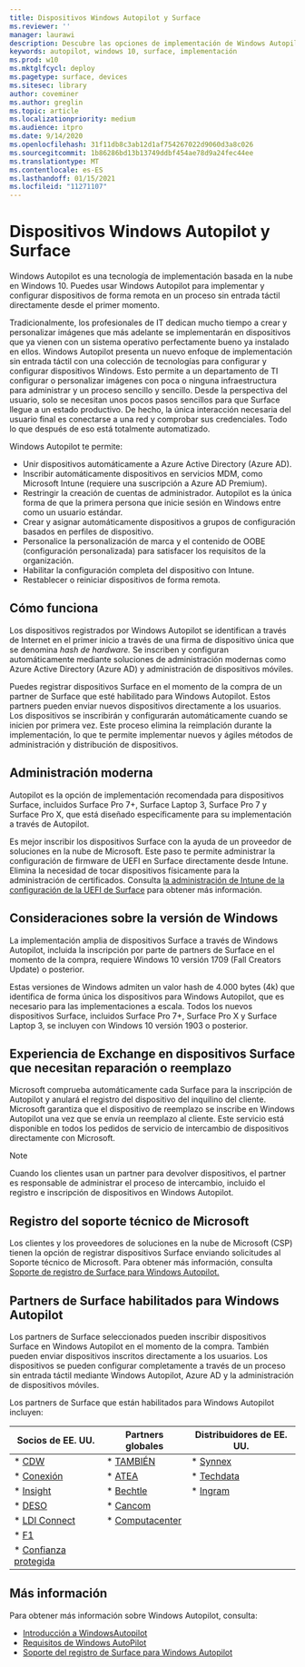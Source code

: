 ```yaml
---
title: Dispositivos Windows Autopilot y Surface
ms.reviewer: ''
manager: laurawi
description: Descubre las opciones de implementación de Windows Autopilot para dispositivos Surface.
keywords: autopilot, windows 10, surface, implementación
ms.prod: w10
ms.mktglfcycl: deploy
ms.pagetype: surface, devices
ms.sitesec: library
author: coveminer
ms.author: greglin
ms.topic: article
ms.localizationpriority: medium
ms.audience: itpro
ms.date: 9/14/2020
ms.openlocfilehash: 31f11db8c3ab12d1af754267022d9060d3a8c026
ms.sourcegitcommit: 1b86286bd13b13749ddbf454ae78d9a24fec44ee
ms.translationtype: MT
ms.contentlocale: es-ES
ms.lasthandoff: 01/15/2021
ms.locfileid: "11271107"
---
```

# Dispositivos Windows Autopilot y Surface

Windows Autopilot es una tecnología de implementación basada en la nube en Windows 10. Puedes usar Windows Autopilot para implementar y configurar dispositivos de forma remota en un proceso sin entrada táctil directamente desde el primer momento.

Tradicionalmente, los profesionales de IT dedican mucho tiempo a crear y personalizar imágenes que más adelante se implementarán en dispositivos que ya vienen con un sistema operativo perfectamente bueno ya instalado en ellos. Windows Autopilot presenta un nuevo enfoque de implementación sin entrada táctil con una colección de tecnologías para configurar y configurar dispositivos Windows. Esto permite a un departamento de TI configurar o personalizar imágenes con poca o ninguna infraestructura para administrar y un proceso sencillo y sencillo. Desde la perspectiva del usuario, solo se necesitan unos pocos pasos sencillos para que Surface llegue a un estado productivo. De hecho, la única interacción necesaria del usuario final es conectarse a una red y comprobar sus credenciales. Todo lo que después de eso está totalmente automatizado.

Windows Autopilot te permite:

- Unir dispositivos automáticamente a Azure Active Directory (Azure AD).
- Inscribir automáticamente dispositivos en servicios MDM, como Microsoft Intune (requiere una suscripción a Azure AD Premium).
- Restringir la creación de cuentas de administrador. Autopilot es la única forma de que la primera persona que inicie sesión en Windows entre como un usuario estándar.
- Crear y asignar automáticamente dispositivos a grupos de configuración basados en perfiles de dispositivo.
- Personalice la personalización de marca y el contenido de OOBE (configuración personalizada) para satisfacer los requisitos de la organización.
- Habilitar la configuración completa del dispositivo con Intune.
- Restablecer o reiniciar dispositivos de forma remota.

##  <a name="how-it-works"></a>Cómo funciona

Los dispositivos registrados por Windows Autopilot se identifican a través de Internet en el primer inicio a través de una firma de dispositivo única que se denomina *hash de hardware.* Se inscriben y configuran automáticamente mediante soluciones de administración modernas como Azure Active Directory (Azure AD) y administración de dispositivos móviles.

Puedes registrar dispositivos Surface en el momento de la compra de un partner de Surface que esté habilitado para Windows Autopilot. Estos partners pueden enviar nuevos dispositivos directamente a los usuarios. Los dispositivos se inscribirán y configurarán automáticamente cuando se inicien por primera vez. Este proceso elimina la reimplación durante la implementación, lo que te permite implementar nuevos y ágiles métodos de administración y distribución de dispositivos.

##  <a name="modern-management"></a>Administración moderna

Autopilot es la opción de implementación recomendada para dispositivos Surface, incluidos Surface Pro 7+, Surface Laptop 3, Surface Pro 7 y Surface Pro X, que está diseñado específicamente para su implementación a través de Autopilot.

 Es mejor inscribir los dispositivos Surface con la ayuda de un proveedor de soluciones en la nube de Microsoft. Este paso te permite administrar la configuración de firmware de UEFI en Surface directamente desde Intune. Elimina la necesidad de tocar dispositivos físicamente para la administración de certificados. Consulta [la administración de Intune de la configuración de la UEFI de Surface](surface-manage-dfci-guide.md) para obtener más información.

##  <a name="windows-version-considerations"></a>Consideraciones sobre la versión de Windows

La implementación amplia de dispositivos Surface a través de Windows Autopilot, incluida la inscripción por parte de partners de Surface en el momento de la compra, requiere Windows 10 versión 1709 (Fall Creators Update) o posterior.

Estas versiones de Windows admiten un valor hash de 4.000 bytes (4k) que identifica de forma única los dispositivos para Windows Autopilot, que es necesario para las implementaciones a escala. Todos los nuevos dispositivos Surface, incluidos Surface Pro 7+, Surface Pro X y Surface Laptop 3, se incluyen con Windows 10 versión 1903 o posterior.

##  <a name="exchange-experience-on-surface-devices-in-need-of-repair-or-replacement"></a>Experiencia de Exchange en dispositivos Surface que necesitan reparación o reemplazo

Microsoft comprueba automáticamente cada Surface para la inscripción de Autopilot y anulará el registro del dispositivo del inquilino del cliente.  Microsoft garantiza que el dispositivo de reemplazo se inscribe en Windows Autopilot una vez que se envía un reemplazo al cliente. Este servicio está disponible en todos los pedidos de servicio de intercambio de dispositivos directamente con Microsoft.

> [!NOTE]
> Cuando los clientes usan un partner para devolver dispositivos, el partner es responsable de administrar el proceso de intercambio, incluido el registro e inscripción de dispositivos en Windows Autopilot.

##  <a name="microsoft-support-registration"></a>Registro del soporte técnico de Microsoft

Los clientes y los proveedores de soluciones en la nube de Microsoft (CSP) tienen la opción de registrar dispositivos Surface enviando solicitudes al Soporte técnico de Microsoft. Para obtener más información, consulta [Soporte de registro de Surface para Windows Autopilot.](surface-autopilot-registration-support.md)

##  <a name="surface-partners-enabled-for-windows-autopilot"></a>Partners de Surface habilitados para Windows Autopilot

Los partners de Surface seleccionados pueden inscribir dispositivos Surface en Windows Autopilot en el momento de la compra. También pueden enviar dispositivos inscritos directamente a los usuarios. Los dispositivos se pueden configurar completamente a través de un proceso sin entrada táctil mediante Windows Autopilot, Azure AD y la administración de dispositivos móviles.

Los partners de Surface que están habilitados para Windows Autopilot incluyen:

| Socios de EE. UU. | Partners globales | Distribuidores de EE. UU. |
|--------------|---------------|-------------------|
| * [CDW](https://www.cdw.com/) | * [TAMBIÉN](https://www.also.com/ec/cms5/de_1010/1010_anbieter/microsoft/windows-autopilot/index.jsp) | * [Synnex](https://www.synnexcorp.com/us/microsoft/surface-autopilot/)  |
| * [Conexión](https://www.connection.com/brand/microsoft/microsoft-surface)   | * [ATEA](https://www.atea.com/) | * [Techdata](https://www.techdata.com/)  |
| * [Insight](https://www.insight.com/en_US/buy/partner/microsoft/surface/windows-autopilot.html)  | * [Bechtle](https://www.bechtle.com/marken/microsoft/microsoft-windows-autopilot) | * [Ingram](https://go.microsoft.com/fwlink/p/?LinkID=2128954)   |
| * [DESO](https://www.shi.com/Surface) | * [Cancom](https://www.cancom.de/) |    |
| * [LDI Connect](https://www.myldi.com/managed-it/)  | * [Computacenter](https://www.computacenter.com/uk) |    |
| * [F1](https://www.functiononeit.com/#empower)  |   |  |
| * [Confianza protegida](https://go.microsoft.com/fwlink/p/?LinkID=2129005) | | | 

##  <a name="learn-more"></a>Más información

Para obtener más información sobre Windows Autopilot, consulta:
- [Introducción a WindowsAutopilot](https://docs.microsoft.com/windows/deployment/windows-autopilot/windows-10-autopilot)
- [Requisitos de Windows AutoPilot](https://docs.microsoft.com/windows/deployment/windows-autopilot/windows-autopilot-requirements)
- [Soporte del registro de Surface para Windows Autopilot](surface-autopilot-registration-support.md)